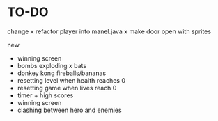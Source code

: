 # TO-DO

change
x refactor player into manel.java
x make door open with sprites

new
- winning screen
- bombs exploding
x bats
- donkey kong fireballs/bananas
- resetting level when health reaches 0
- resetting game when lives reach 0
- timer + high scores
- winning screen
- clashing between hero and enemies